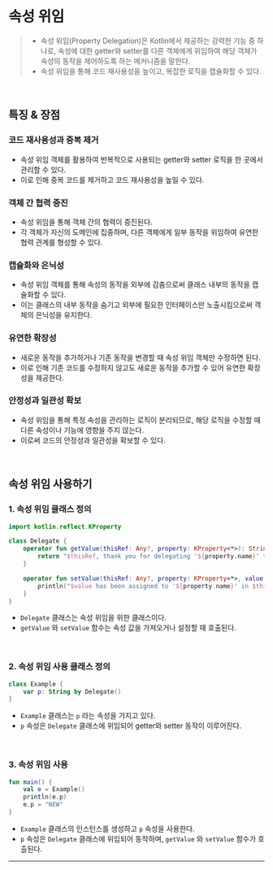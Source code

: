# **속성 위임**
> - 속성 위임(Property Delegation)은 Kotlin에서 제공하는 강력한 기능 중 하나로, 속성에 대한 getter와 setter를 다른 객체에게 위임하여 해당 객체가 속성의 동작을 제어하도록 하는 메커니즘을 말한다.
> - 속성 위임을 통해 코드 재사용성을 높이고, 복잡한 로직을 캡슐화할 수 있다.

<br>

## **특징 & 장점**
### 코드 재사용성과 중복 제거
- 속성 위임 객체를 활용하여 반복적으로 사용되는 getter와 setter 로직을 한 곳에서 관리할 수 있다.
- 이로 인해 중복 코드를 제거하고 코드 재사용성을 높일 수 있다.

### 객체 간 협력 증진
- 속성 위임을 통해 객체 간의 협력이 증진된다.
- 각 객체가 자신의 도메인에 집중하며, 다른 객체에게 일부 동작을 위임하여 유연한 협력 관계를 형성할 수 있다.

### 캡슐화와 은닉성
- 속성 위임 객체를 통해 속성의 동작을 외부에 감춤으로써 클래스 내부의 동작을 캡슐화할 수 있다.
- 이는 클래스의 내부 동작을 숨기고 외부에 필요한 인터페이스만 노출시킴으로써 객체의 은닉성을 유지한다.

### 유연한 확장성
- 새로운 동작을 추가하거나 기존 동작을 변경할 때 속성 위임 객체만 수정하면 된다.
- 이로 인해 기존 코드를 수정하지 않고도 새로운 동작을 추가할 수 있어 유연한 확장성을 제공한다.

### 안정성과 일관성 확보
- 속성 위임을 통해 특정 속성을 관리하는 로직이 분리되므로, 해당 로직을 수정할 때 다른 속성이나 기능에 영향을 주지 않는다. 
- 이로써 코드의 안정성과 일관성을 확보할 수 있다.

<br>

## **속성 위임 사용하기**
### 1. 속성 위임 클래스 정의
```kotlin
import kotlin.reflect.KProperty

class Delegate {
    operator fun getValue(thisRef: Any?, property: KProperty<*>): String {
        return "$thisRef, thank you for delegating '${property.name}' to me!"
    }

    operator fun setValue(thisRef: Any?, property: KProperty<*>, value: String) {
        println("$value has been assigned to '${property.name}' in $thisRef.")
    }
}
```
- `Delegate` 클래스는 속성 위임을 위한 클래스이다. 
- `getValue` 와 `setValue` 함수는 속성 값을 가져오거나 설정할 때 호출된다.

<br>

### 2. 속성 위임 사용 클래스 정의
```kotlin
class Example {
    var p: String by Delegate()
}
```
- `Example` 클래스는 `p` 라는 속성을 가지고 있다.
- `p` 속성은 `Delegate` 클래스에 위임되어 getter와 setter 동작이 이루어진다.

<br>

### 3. 속성 위임 사용
```kotlin
fun main() {
    val e = Example()
    println(e.p)
    e.p = "NEW"
}
```
- `Example` 클래스의 인스턴스를 생성하고 `p` 속성을 사용한다. 
- `p` 속성은 `Delegate` 클래스에 위임되어 동작하며, `getValue` 와 `setValue` 함수가 호출된다.

***